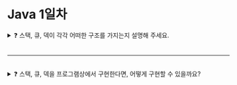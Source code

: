 # Java 1일차

<details>

<summary>❓ 스택, 큐, 덱이 각각 어떠한 구조를 가지는지 설명해 주세요.</summary>

### ❓ 스택, 큐, 덱이 각각 어떠한 구조를 가지는지 설명해 주세요.

## 스택

![image](https://github.com/Shortudy-10th/tech-for-developer/assets/70586307/6f3322e2-4855-4193-9031-bee45a0a09bd)

* 단방향 자료구조로 LIFO(Last In First Out)의 구조를 가지고 있다. 마지막에 입력된 것이 먼저 삭제.

## 큐

![image](https://github.com/Shortudy-10th/tech-for-developer/assets/70586307/0392701a-8ee5-4f82-9bf1-2e2799959e7e)

* 단방향 자료구조로 FIFO(First In First Out)의 구조를 가지고 있음. 먼저 입력된 것이 먼저 삭제.

## 덱

![image](https://github.com/Shortudy-10th/tech-for-developer/assets/70586307/5986633c-c9d2-4ccb-88ed-d9c12ee3f543)

* 양방향 자료구조로 스택과 큐의 특징을 모두 가지고 있음. 양쪽 끝에서 삽입과 삭제가 모두 가능.

<details>

<summary>❓ 스택, 큐, 덱이 활용되는 알고리즘은 어떤 것들이 있나요?</summary>

## ❓ 스택, 큐, 덱이 활용되는 알고리즘은 어떤 것들이 있나요?

* 스택 : dfs

* 큐 : bfs

* 덱 : 슬라이딩 윈도우, 팰린드롬 판별

</details>


<details>

<summary>❓ 스택 오버플로우와 스택 언더플로우는 무엇이며, 어떻게 방지할 수 있나요? </summary>

## ❓ 스택 오버플로우와 스택 언더플로우는 무엇이며, 어떻게 방지할 수 있나요?

* 스택 오버플로우는 스택의 용량을 초과하여 데이터를 삽입하려는 경우 발생합니다.
* 스택 언더플로우는 스택이 비어 있는데 데이터를 꺼내려는 경우 발생합니다.'
* 이를 방지하기 위해서는 스택의 크기를 적절히 관리하고, 삽입/삭제 연산 전에 스택의 상태를 확인하는 로직을 추가해야 합니다.


</details>

</details>

<br>

---

<br>

<details>

<summary>❓ 스택, 큐, 덱을 프로그램상에서 구현한다면, 어떻게 구현할 수 있을까요?</summary>

### ❓ 스택, 큐, 덱을 프로그램상에서 구현한다면, 어떻게 구현할 수 있을까요?

<img src="https://github.com/seongeun42/cs-shortudy/assets/64778589/dfd07001-3e2f-43b1-99f7-581851feaf34" width="700"/>

* 배열, 연결리스트로 구현가능
  
* 스택
  * 배열
    * top 인덱스를 두어 맨 위 값을 판별한다.
    * push시 arr[++top] = data
    * peek시 arr not empty시 top을 반환
    * pop시 top값이 0이상이면 arr[top--] 반환
    * 장점
      * 접근 속도가 빠르다. 
      * 메모리에 연속적으로 할당되어 있어 캐시 효율성이 높다.
      * 고정된 크기로 메모리 관리가 간단하다.
    * 단점
      * 크기 조정이 어렵다.
      * 삽입 또는 삭제 시 다른 요소들을 이동해야 할 경우 오버헤드 발생 가능
      * 메모리 낭비 발생 가능
  * 연결리스트
    * 인덱스 대신 노드로 top을 구분한다.
    * push는 add 사용해서 그대로 넣기
    * pop은 pop(arr.size()-1)

 
* 큐
* 덱
    - 클래스 변수들을 적절한 값으로 초기화 함

</details>

<br>
